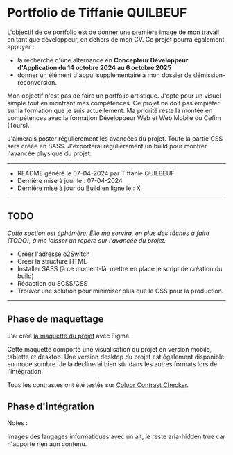 # Portfolio de Tiffanie QUILBEUF


L'objectif de ce portfolio est de donner une première image de mon travail en tant que développeur, en dehors de mon CV. Ce projet pourra également appuyer :

- la recherche d'une alternance en **Concepteur Développeur d'Application du 14 octobre 2024 au 6 octobre 2025**
- donner un élément d'appui supplémentaire à mon dossier de démission-reconversion.

Mon objectif n'est pas de faire un portfolio artistique. J'opte pour un visuel simple tout en montrant mes compétences. Ce projet ne doit pas empiéter sur la formation que je suis actuellement. Ma priorité reste la montée en compétences avec la formation Développeur Web et Web Mobile du Cefim (Tours).

J'aimerais poster régulièrement les avancées du projet. Toute la partie CSS sera créée en SASS. J'exporterai régulièrement un build pour montrer l'avancée physique du projet.
___

- README généré le 07-04-2024 par Tiffanie QUILBEUF
- Dernière mise à jour le : 07-04-2024 
- Dernière mise à jour du Build en ligne le : X
___
## TODO
_Cette section est éphémère. Elle me servira, en plus des tâches à faire (TODO), à me laisser un repère sur l'avancée du projet._ 

- Créer l'adresse o2Switch
- Créer la structure HTML
- Installer SASS (à ce moment-là, mettre en place le script de création du build)
- Rédaction du SCSS/CSS
- Trouver une solution pour minimiser plus que le CSS pour la production.
___

## Phase de maquettage

J'ai créé [la maquette du projet](https://www.figma.com/file/LxMjDEEO0goxek98jR7Om6/my-portfolio?type=design&node-id=0%3A1&mode=design&t=bvFbTy1m2lHPt6Ee-1) avec Figma. 

Cette maquette comporte une visualisation du projet en version mobile, tablette et desktop. Une version desktop du projet est également disponible en mode sombre. Je la déclinerai bien sûr dans les autres formats lors de l'intégration.

Tous les contrastes ont été testés sur [Coloor Contrast Checker](https://coolors.co/contrast-checker/b4bbfa-453232). 

## Phase d'intégration








Notes : 
 
Images des langages informatiques avec un alt, le reste aria-hidden true car n'apporte rien aun contenu.

